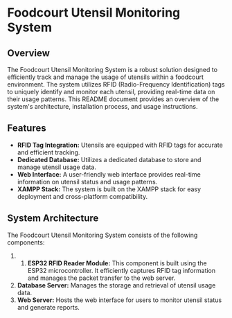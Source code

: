 # Foodcourt Utensil Monitoring System

## Overview

The Foodcourt Utensil Monitoring System is a robust solution designed to efficiently track and manage the usage of utensils within a foodcourt environment. The system utilizes RFID (Radio-Frequency Identification) tags to uniquely identify and monitor each utensil, providing real-time data on their usage patterns. This README document provides an overview of the system's architecture, installation process, and usage instructions.

## Features

- **RFID Tag Integration:** Utensils are equipped with RFID tags for accurate and efficient tracking.
- **Dedicated Database:** Utilizes a dedicated database to store and manage utensil usage data.
- **Web Interface:** A user-friendly web interface provides real-time information on utensil status and usage patterns.
- **XAMPP Stack:** The system is built on the XAMPP stack for easy deployment and cross-platform compatibility.

## System Architecture

The Foodcourt Utensil Monitoring System consists of the following components:

1. 1. **ESP32 RFID Reader Module:** This component is built using the ESP32 microcontroller. It efficiently captures RFID tag information and manages the packet transfer to the web server.
2. **Database Server:** Manages the storage and retrieval of utensil usage data.
3. **Web Server:** Hosts the web interface for users to monitor utensil status and generate reports.
